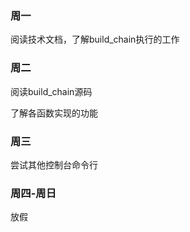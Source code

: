 ### 周一

阅读技术文档，了解build_chain执行的工作



### 周二

阅读build_chain源码

了解各函数实现的功能



### 周三

尝试其他控制台命令行



### 周四-周日

放假